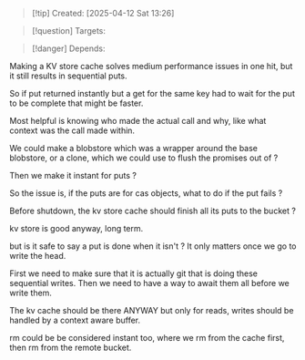 
>[!tip] Created: [2025-04-12 Sat 13:26]

>[!question] Targets: 

>[!danger] Depends: 

Making a KV store cache solves medium performance issues in one hit, but it still results in sequential puts. 

So if put returned instantly but a get for the same key had to wait for the put to be complete that might be faster. 

Most helpful is knowing who made the actual call and why, like what context was the call made within.

We could make a blobstore which was a wrapper around the base blobstore, or a clone, which we could use to flush the promises out of ?

Then we make it instant for puts ?

So the issue is, if the puts are for cas objects, what to do if the put fails ?

Before shutdown, the kv store cache should finish all its puts to the bucket ?

kv store is good anyway, long term.

but is it safe to say a put is done when it isn't ?
It only matters once we go to write the head.

First we need to make sure that it is actually git that is doing these sequential writes.
Then we need to have a way to await them all before we write them.

The kv cache should be there ANYWAY but only for reads, writes should be handled by a context aware buffer.

rm could be be considered instant too, where we rm from the cache first, then rm from the remote bucket.
